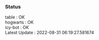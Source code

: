 ### Status


table : OK  
hogwarts : OK  
icy-bot : OK  
Latest Update : 2022-08-31 06:19:27.581674
